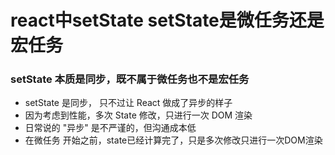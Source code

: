 
# react中setState  setState是微任务还是宏任务

### setState 本质是同步，既不属于微任务也不是宏任务
- setState 是同步， 只不过让 React 做成了异步的样子
- 因为考虑到性能，多次 State 修改，只进行一次 DOM 渲染
- 日常说的 "异步" 是不严谨的，但沟通成本低
- 在微任务 开始之前，state已经计算完了，只是多次修改只进行一次DOM渲染


